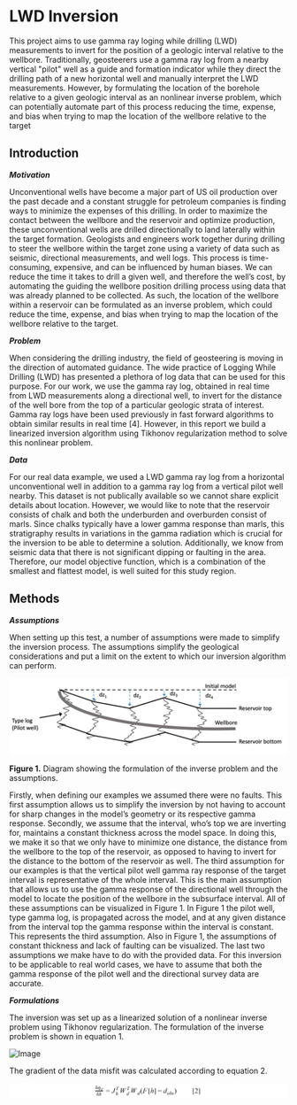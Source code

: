 # LWD Inversion

This project aims to use gamma ray loging while drilling (LWD) measurements to invert for the position of a geologic interval relative to the wellbore. Traditionally, geosteerers use a gamma ray log from a nearby vertical "pilot" well as a guide and formation indicator while they direct the drilling path of a new horizontal well and manually interpret the LWD measurements. However, by formulating the location of the borehole relative to a given geologic interval as an nonlinear inverse problem, which can potentially automate part of this process reducing the time, expense, and bias when trying to map the location of the wellbore relative to the target

## Introduction

***Motivation***

Unconventional wells have become a major part of US oil production over the past decade and a constant struggle for petroleum companies is finding ways to minimize the expenses of this drilling. In order to maximize the contact between the wellbore and the reservoir and optimize production, these unconventional wells are drilled directionally to land laterally within the target formation. Geologists and engineers work together during drilling to steer the wellbore within the target zone using a variety of data such as seismic, directional measurements, and well logs. This process is time-consuming, expensive, and can be influenced by human biases. We can reduce the time it takes to drill a given well, and therefore the well’s cost, by automating the guiding the wellbore position drilling process using data that was already planned to be collected. As such, the location of the wellbore within a reservoir can be formulated as an inverse problem, which could reduce the time, expense, and bias when trying to map the location of the wellbore relative to the target.

***Problem***

When considering the drilling industry, the field of geosteering is moving in the direction of automated guidance. The wide practice of Logging While Drilling (LWD) has presented a plethora of log data that can be used for this purpose. For our work, we use the gamma ray log, obtained in real time from LWD measurements along a directional well, to invert for the distance  of the well bore from the top of a particular geologic strata of interest. Gamma ray logs have been used previously in fast forward algorithms to obtain similar results in real time [4]. However, in this report we build a linearized inversion algorithm using Tikhonov regularization method to solve this nonlinear problem.

***Data***

For our real data example, we used a LWD gamma ray log from a horizontal unconventional well in addition to a gamma ray log from a vertical pilot well nearby. This dataset is not publically available so we cannot share explicit details about location. However, we would like to note that the reservoir consists of chalk and both the underburden and overburden consist of marls. Since chalks typically have a lower gamma response than marls, this stratigraphy results in variations in the gamma radiation which is crucial for the inversion to be able to determine a solution. Additionally, we know from seismic data that there is not significant dipping or faulting in the area. Therefore, our model objective function, which is a combination of the smallest and flattest model, is well suited for this study region.

## Methods

***Assumptions***

When setting up this test, a number of assumptions were made to simplify the inversion process. The assumptions simplify the geological considerations and put a limit on the extent to which our inversion algorithm can perform.

![Image](https://github.com/hhschumann/LWD_inversion/blob/main/Figures/diagram.png)

**Figure 1.** Diagram showing the formulation of the inverse problem and the assumptions.

Firstly, when defining our examples we assumed there were no faults. This first assumption allows us to simplify the inversion by not having to account for sharp changes in the model’s geometry or its respective gamma response. Secondly, we assume that the interval, who’s top we are inverting for, maintains a constant thickness across the model space. In doing this, we make it so that we only have to minimize one distance, the distance from the wellbore to the top of the reservoir, as opposed to having to invert for the distance to the bottom of the reservoir as well. The third assumption for our examples is that the vertical pilot well gamma ray response of the target interval is representative of the whole interval. This is the main assumption that allows us to use the gamma response of the directional well through the model to locate the position of the wellbore in the subsurface interval. All of these assumptions can be visualized in Figure 1. In Figure 1 the pilot well, type gamma log, is propagated across the model, and at any given distance from the interval top the gamma response within the interval is constant. This represents the third assumption. Also in Figure 1, the assumptions of constant thickness and lack of faulting can be visualized. The last two assumptions we make have to do with the provided data. For this inversion to be applicable to real world cases, we have to assume that both the gamma response of the pilot well and the directional survey data are accurate.

***Formulations***

The inversion was set up as a linearized solution of a nonlinear inverse problem using Tikhonov regularization. The formulation of the inverse problem is shown in equation 1.

![Image](https://github.com/hhschumann/LWD_inversion/blob/main/Figures/eq_1.png&s=10)

The gradient of the data misfit was calculated according to equation 2.

![Image](https://github.com/hhschumann/LWD_inversion/blob/main/Figures/eq_2.png)





